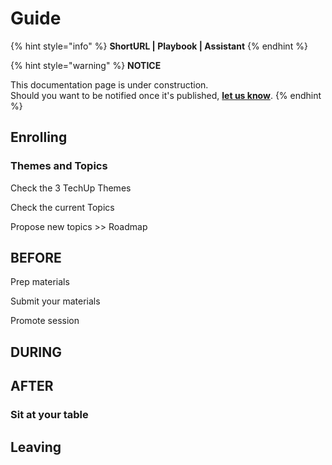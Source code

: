 # Guide

{% hint style="info" %}
**ShortURL | Playbook | Assistant**
{% endhint %}



{% hint style="warning" %}
**NOTICE**

This documentation page is under construction.\
Should you want to be notified once it's published, [**let us know**](https://tiof.click/TIOFTarianUpdatesService).
{% endhint %}



## Enrolling







### Themes and Topics

Check the 3 TechUp Themes

Check the current Topics

Propose new topics >> Roadmap



## BEFORE



Prep materials

Submit your materials

Promote session







## DURING











## AFTER

### Sit at your table







## Leaving





